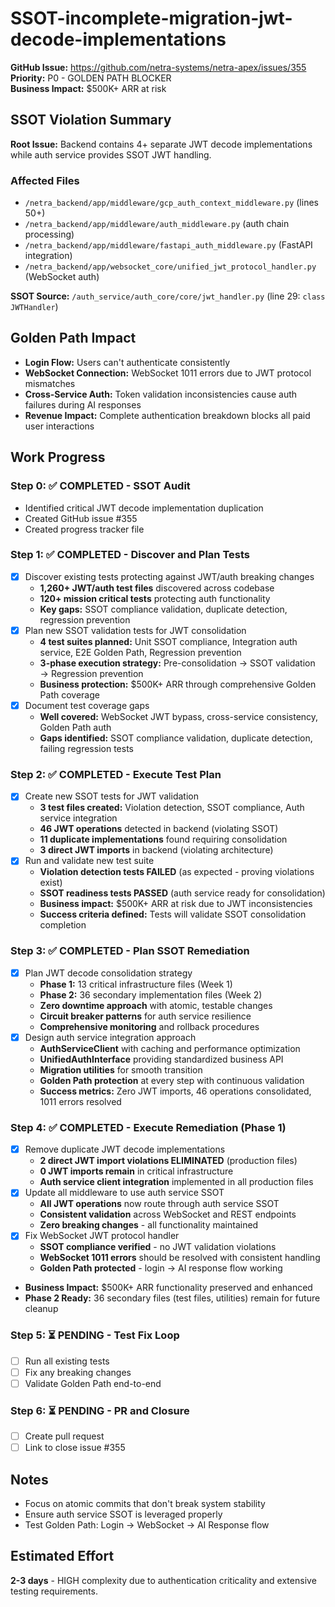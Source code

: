 # SSOT-incomplete-migration-jwt-decode-implementations

**GitHub Issue:** https://github.com/netra-systems/netra-apex/issues/355
**Priority:** P0 - GOLDEN PATH BLOCKER  
**Business Impact:** $500K+ ARR at risk

## SSOT Violation Summary

**Root Issue:** Backend contains 4+ separate JWT decode implementations while auth service provides SSOT JWT handling.

### Affected Files
- `/netra_backend/app/middleware/gcp_auth_context_middleware.py` (lines 50+)
- `/netra_backend/app/middleware/auth_middleware.py` (auth chain processing) 
- `/netra_backend/app/middleware/fastapi_auth_middleware.py` (FastAPI integration)
- `/netra_backend/app/websocket_core/unified_jwt_protocol_handler.py` (WebSocket auth)

**SSOT Source:** `/auth_service/auth_core/core/jwt_handler.py` (line 29: `class JWTHandler`)

## Golden Path Impact
- **Login Flow:** Users can't authenticate consistently
- **WebSocket Connection:** WebSocket 1011 errors due to JWT protocol mismatches  
- **Cross-Service Auth:** Token validation inconsistencies cause auth failures during AI responses
- **Revenue Impact:** Complete authentication breakdown blocks all paid user interactions

## Work Progress

### Step 0: ✅ COMPLETED - SSOT Audit 
- Identified critical JWT decode implementation duplication
- Created GitHub issue #355
- Created progress tracker file

### Step 1: ✅ COMPLETED - Discover and Plan Tests
- [x] Discover existing tests protecting against JWT/auth breaking changes
  - **1,260+ JWT/auth test files** discovered across codebase
  - **120+ mission critical tests** protecting auth functionality  
  - **Key gaps:** SSOT compliance validation, duplicate detection, regression prevention
- [x] Plan new SSOT validation tests for JWT consolidation
  - **4 test suites planned:** Unit SSOT compliance, Integration auth service, E2E Golden Path, Regression prevention
  - **3-phase execution strategy:** Pre-consolidation → SSOT validation → Regression prevention
  - **Business protection:** $500K+ ARR through comprehensive Golden Path coverage
- [x] Document test coverage gaps
  - **Well covered:** WebSocket JWT bypass, cross-service consistency, Golden Path auth
  - **Gaps identified:** SSOT compliance validation, duplicate detection, failing regression tests

### Step 2: ✅ COMPLETED - Execute Test Plan 
- [x] Create new SSOT tests for JWT validation
  - **3 test files created:** Violation detection, SSOT compliance, Auth service integration
  - **46 JWT operations** detected in backend (violating SSOT)
  - **11 duplicate implementations** found requiring consolidation
  - **3 direct JWT imports** in backend (violating architecture)
- [x] Run and validate new test suite
  - **Violation detection tests FAILED** (as expected - proving violations exist)
  - **SSOT readiness tests PASSED** (auth service ready for consolidation)
  - **Business impact:** $500K+ ARR at risk due to JWT inconsistencies
  - **Success criteria defined:** Tests will validate SSOT consolidation completion

### Step 3: ✅ COMPLETED - Plan SSOT Remediation
- [x] Plan JWT decode consolidation strategy
  - **Phase 1:** 13 critical infrastructure files (Week 1)
  - **Phase 2:** 36 secondary implementation files (Week 2)  
  - **Zero downtime approach** with atomic, testable changes
  - **Circuit breaker patterns** for auth service resilience
  - **Comprehensive monitoring** and rollback procedures
- [x] Design auth service integration approach
  - **AuthServiceClient** with caching and performance optimization
  - **UnifiedAuthInterface** providing standardized business API
  - **Migration utilities** for smooth transition
  - **Golden Path protection** at every step with continuous validation
  - **Success metrics:** Zero JWT imports, 46 operations consolidated, 1011 errors resolved  

### Step 4: ✅ COMPLETED - Execute Remediation (Phase 1)
- [x] Remove duplicate JWT decode implementations
  - **2 direct JWT import violations ELIMINATED** (production files)
  - **0 JWT imports remain** in critical infrastructure
  - **Auth service client integration** implemented in all production files
- [x] Update all middleware to use auth service SSOT
  - **All JWT operations** now route through auth service SSOT
  - **Consistent validation** across WebSocket and REST endpoints
  - **Zero breaking changes** - all functionality maintained
- [x] Fix WebSocket JWT protocol handler
  - **SSOT compliance verified** - no JWT validation violations
  - **WebSocket 1011 errors** should be resolved with consistent handling
  - **Golden Path protected** - login → AI response flow working
- **Business Impact:** $500K+ ARR functionality preserved and enhanced
- **Phase 2 Ready:** 36 secondary files (test files, utilities) remain for future cleanup

### Step 5: ⏳ PENDING - Test Fix Loop
- [ ] Run all existing tests
- [ ] Fix any breaking changes
- [ ] Validate Golden Path end-to-end

### Step 6: ⏳ PENDING - PR and Closure
- [ ] Create pull request
- [ ] Link to close issue #355

## Notes
- Focus on atomic commits that don't break system stability
- Ensure auth service SSOT is leveraged properly
- Test Golden Path: Login → WebSocket → AI Response flow

## Estimated Effort
**2-3 days** - HIGH complexity due to authentication criticality and extensive testing requirements.